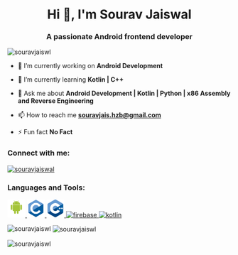 <h1 align="center">Hi 👋, I'm Sourav Jaiswal</h1>
<h3 align="center">A passionate Android frontend developer</h3>

<p align="left"> <img src="https://komarev.com/ghpvc/?username=souravjaiswl&label=Profile%20views&color=0e75b6&style=flat" alt="souravjaiswl" /> </p>

- 🔭 I’m currently working on **Android Development**

- 🌱 I’m currently learning **Kotlin | C++**

- 💬 Ask me about **Android Development | Kotlin | Python | x86 Assembly and Reverse Engineering**

- 📫 How to reach me **souravjais.hzb@gmail.com**

- ⚡ Fun fact **No Fact**

<h3 align="left">Connect with me:</h3>
<p align="left">
<a href="https://www.leetcode.com/souravjaiswal" target="blank"><img align="center" src="https://raw.githubusercontent.com/rahuldkjain/github-profile-readme-generator/master/src/images/icons/Social/leet-code.svg" alt="souravjaiswal" height="30" width="40" /></a>
</p>

<h3 align="left">Languages and Tools:</h3>
<p align="left"> <a href="https://developer.android.com" target="_blank" rel="noreferrer"> <img src="https://raw.githubusercontent.com/devicons/devicon/master/icons/android/android-original-wordmark.svg" alt="android" width="40" height="40"/> </a> <a href="https://www.cprogramming.com/" target="_blank" rel="noreferrer"> <img src="https://raw.githubusercontent.com/devicons/devicon/master/icons/c/c-original.svg" alt="c" width="40" height="40"/> </a> <a href="https://www.w3schools.com/cpp/" target="_blank" rel="noreferrer"> <img src="https://raw.githubusercontent.com/devicons/devicon/master/icons/cplusplus/cplusplus-original.svg" alt="cplusplus" width="40" height="40"/> </a> <a href="https://firebase.google.com/" target="_blank" rel="noreferrer"> <img src="https://www.vectorlogo.zone/logos/firebase/firebase-icon.svg" alt="firebase" width="40" height="40"/> </a> <a href="https://kotlinlang.org" target="_blank" rel="noreferrer"> <img src="https://www.vectorlogo.zone/logos/kotlinlang/kotlinlang-icon.svg" alt="kotlin" width="40" height="40"/> </a> </p>

<p><img align="left" src="https://github-readme-stats.vercel.app/api/top-langs?username=souravjaiswl&show_icons=true&locale=en&layout=compact" alt="souravjaiswl" /></p>

<p>&nbsp;<img align="center" src="https://github-readme-stats.vercel.app/api?username=souravjaiswl&show_icons=true&locale=en" alt="souravjaiswl" /></p>

<p><img align="center" src="https://github-readme-streak-stats.herokuapp.com/?user=souravjaiswl&" alt="souravjaiswl" /></p>
